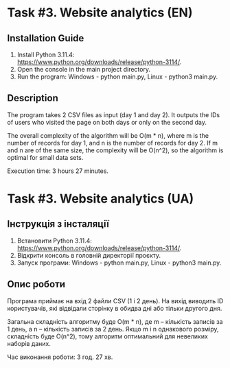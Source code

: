 # Task #3. Website analytics (EN)
## Installation Guide
1. Install Python 3.11.4: https://www.python.org/downloads/release/python-3114/.
2. Open the console in the main project directory.
3. Run the program: Windows - python main.py, Linux - python3 main.py.

## Description
The program takes 2 CSV files as input (day 1 and day 2). It outputs the IDs of users who visited the page on both days or only on the second day.

The overall complexity of the algorithm will be O(m * n), where m is the number of records for day 1, and n is the number of records for day 2. If m and n are of the same size, the complexity will be O(n^2), so the algorithm is optimal for small data sets.

Execution time: 3 hours 27 minutes.

# Task #3. Website analytics (UA)
## Інструкція з інсталяції
1. Встановити Python 3.11.4: https://www.python.org/downloads/release/python-3114/.
2. Відкрити консоль в головній директорії проєкту.
3. Запуск програми: Windows - python main.py, Linux - python3 main.py.

## Опис роботи
Програма приймає на вхід 2 файли CSV (1 і 2 день). На вихід виводить ID користувачів, які відвідали сторінку в обидва дні або тільки другого дня.

Загальна складність алгоритму буде O(m * n), де m – кількість записів за 1 день, а n – кількість записів за 2 день. Якщо m і n однакового розміру, складність буде O(n^2), тому алгоритм оптимальний для невеликих наборів даних.

Час виконання роботи: 3 год. 27 хв.